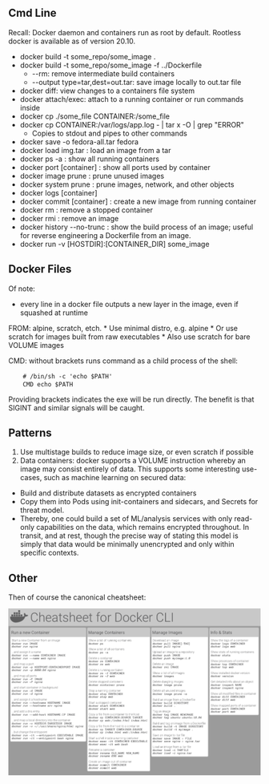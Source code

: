 ## Cmd Line

Recall: Docker daemon and containers run as root by default. Rootless docker is available as of
version 20.10.

* docker build -t some_repo/some_image .
* docker build -t some_repo/some_image -f ../Dockerfile
    * --rm: remove intermediate build containers
    * --output type=tar,dest=out.tar: save image locally to out.tar file
* docker diff: view changes to a containers file system
* docker attach/exec: attach to a running container or run commands inside
* docker cp ./some_file CONTAINER:/some_file
* docker cp CONTAINER:/var/logs/app.log - | tar x -O | grep "ERROR"
    * Copies to stdout and pipes to other commands
* docker save -o fedora-all.tar fedora
* docker load img.tar : load an image from a tar
* docker ps -a : show all running containers
* docker port [container] : show all ports used by container
* docker image prune : prune unused images
* docker system prune : prune images, network, and other objects
* docker logs [container]
* docker commit [container] : create a new image from running container
* docker rm : remove a stopped container
* docker rmi : remove an image
* docker history --no-trunc : show the build process of an image; useful for reverse engineering a Dockerfile from an image.
* docker run -v [HOSTDIR]:[CONTAINER_DIR] some_image

## Docker Files

Of note:
* every line in a docker file outputs a new layer in the image, even if squashed at runtime

FROM: alpine, scratch, etch.
    * Use minimal distro, e.g. alpine
    * Or use scratch for images built from raw executables
    * Also use scratch for bare VOLUME images

CMD: without brackets runs command as a child process of the shell:
```
    # /bin/sh -c 'echo $PATH'
    CMD echo $PATH
```
Providing brackets indicates the exe will be run directly. The benefit is that SIGINT and similar signals will be caught.

## Patterns

1) Use multistage builds to reduce image size, or even scratch if possible
2) Data containers: docker supports a VOLUME instruction whereby an image may consist entirely of data. This supports some interesting use-cases, such as machine learning on secured data:
* Build and distribute datasets as encrypted containers
* Copy them into Pods using init-containers and sidecars, and Secrets for threat model.
* Thereby, one could build a set of ML/analysis services with only read-only capabilities on the data, which remains encrypted throughout. In transit, and at rest, though the precise way of stating this model is simply that data would be minimally unencrypted and only within specific contexts.

## Other

Then of course the canonical cheatsheet:

![Docker cheatsheet](./dockercheat.png)



